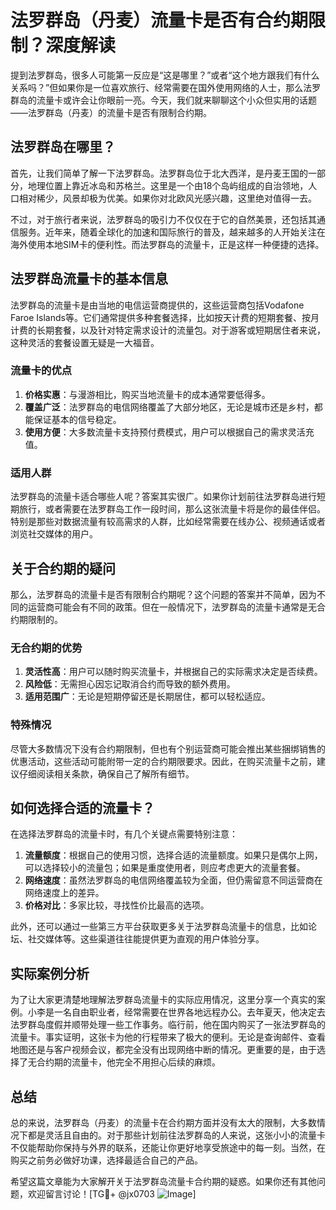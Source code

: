# 法罗群岛（丹麦）流量卡是否有合约期限制？深度解读

提到法罗群岛，很多人可能第一反应是“这是哪里？”或者“这个地方跟我们有什么关系吗？”但如果你是一位喜欢旅行、经常需要在国外使用网络的人士，那么法罗群岛的流量卡或许会让你眼前一亮。今天，我们就来聊聊这个小众但实用的话题——法罗群岛（丹麦）的流量卡是否有限制合约期。

## 法罗群岛在哪里？

首先，让我们简单了解一下法罗群岛。法罗群岛位于北大西洋，是丹麦王国的一部分，地理位置上靠近冰岛和苏格兰。这里是一个由18个岛屿组成的自治领地，人口相对稀少，风景却极为优美。如果你对北欧风光感兴趣，这里绝对值得一去。

不过，对于旅行者来说，法罗群岛的吸引力不仅仅在于它的自然美景，还包括其通信服务。近年来，随着全球化的加速和国际旅行的普及，越来越多的人开始关注在海外使用本地SIM卡的便利性。而法罗群岛的流量卡，正是这样一种便捷的选择。

## 法罗群岛流量卡的基本信息

法罗群岛的流量卡是由当地的电信运营商提供的，这些运营商包括Vodafone Faroe Islands等。它们通常提供多种套餐选择，比如按天计费的短期套餐、按月计费的长期套餐，以及针对特定需求设计的流量包。对于游客或短期居住者来说，这种灵活的套餐设置无疑是一大福音。

### 流量卡的优点

1. **价格实惠**：与漫游相比，购买当地流量卡的成本通常要低得多。
2. **覆盖广泛**：法罗群岛的电信网络覆盖了大部分地区，无论是城市还是乡村，都能保证基本的信号稳定。
3. **使用方便**：大多数流量卡支持预付费模式，用户可以根据自己的需求灵活充值。

### 适用人群

法罗群岛的流量卡适合哪些人呢？答案其实很广。如果你计划前往法罗群岛进行短期旅行，或者需要在法罗群岛工作一段时间，那么这张流量卡将是你的最佳伴侣。特别是那些对数据流量有较高需求的人群，比如经常需要在线办公、视频通话或者浏览社交媒体的用户。

## 关于合约期的疑问

那么，法罗群岛的流量卡是否有限制合约期呢？这个问题的答案并不简单，因为不同的运营商可能会有不同的政策。但在一般情况下，法罗群岛的流量卡通常是无合约期限制的。

### 无合约期的优势

1. **灵活性高**：用户可以随时购买流量卡，并根据自己的实际需求决定是否续费。
2. **风险低**：无需担心因忘记取消合约而导致的额外费用。
3. **适用范围广**：无论是短期停留还是长期居住，都可以轻松适应。

### 特殊情况

尽管大多数情况下没有合约期限制，但也有个别运营商可能会推出某些捆绑销售的优惠活动，这些活动可能附带一定的合约期限要求。因此，在购买流量卡之前，建议仔细阅读相关条款，确保自己了解所有细节。

## 如何选择合适的流量卡？

在选择法罗群岛的流量卡时，有几个关键点需要特别注意：

1. **流量额度**：根据自己的使用习惯，选择合适的流量额度。如果只是偶尔上网，可以选择较小的流量包；如果是重度使用者，则应考虑更大的流量套餐。
2. **网络速度**：虽然法罗群岛的电信网络覆盖较为全面，但仍需留意不同运营商在网络速度上的差异。
3. **价格对比**：多家比较，寻找性价比最高的选项。

此外，还可以通过一些第三方平台获取更多关于法罗群岛流量卡的信息，比如论坛、社交媒体等。这些渠道往往能提供更为直观的用户体验分享。

## 实际案例分析

为了让大家更清楚地理解法罗群岛流量卡的实际应用情况，这里分享一个真实的案例。小李是一名自由职业者，经常需要在世界各地远程办公。去年夏天，他决定去法罗群岛度假并顺带处理一些工作事务。临行前，他在国内购买了一张法罗群岛的流量卡。事实证明，这张卡为他的行程带来了极大的便利。无论是查询邮件、查看地图还是与客户视频会议，都完全没有出现网络中断的情况。更重要的是，由于选择了无合约期的流量卡，他完全不用担心后续的麻烦。

## 总结

总的来说，法罗群岛（丹麦）的流量卡在合约期方面并没有太大的限制，大多数情况下都是灵活且自由的。对于那些计划前往法罗群岛的人来说，这张小小的流量卡不仅能帮助你保持与外界的联系，还能让你更好地享受旅途中的每一刻。当然，在购买之前务必做好功课，选择最适合自己的产品。

希望这篇文章能为大家解开关于法罗群岛流量卡合约期的疑惑。如果你还有其他问题，欢迎留言讨论！[TG💪+ @jx0703 ![Image](https://github.com/user-attachments/assets/dbca1d08-cadb-493c-b0ec-ad6f7a83f270)]